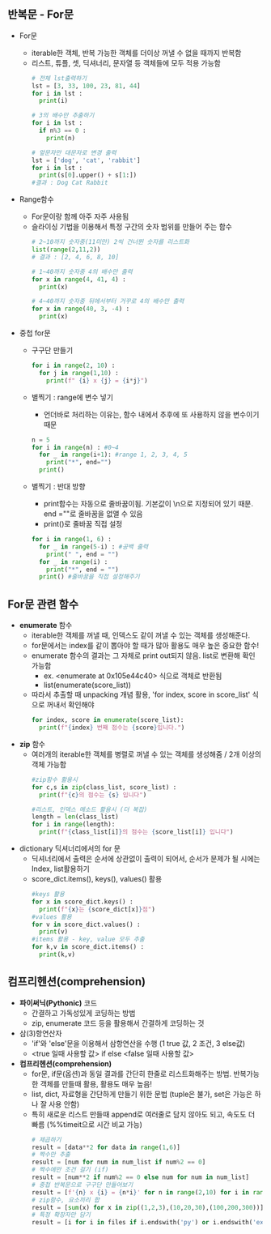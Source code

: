 ## 반복문 - For문

- For문 
  - iterable한 객체, 반복 가능한 객체를 더이상 꺼낼 수 없을 때까지 반복함
  - 리스트, 튜플, 셋, 딕셔너리, 문자열 등 객체들에 모두 적용 가능함
    ```python
    # 전체 lst출력하기
    lst = [3, 33, 100, 23, 81, 44]
    for i in lst :
      print(i)
    
    # 3의 배수만 추출하기
    for i in lst :
      if n%3 == 0 :
        print(n)

    # 앞문자만 대문자로 변경 출력
    lst = ['dog', 'cat', 'rabbit']
    for i in lst :
      print(s[0].upper() + s[1:])
    #결과 : Dog Cat Rabbit
    ```
    
- Range함수 
  - For문이랑 함께 아주 자주 사용됨
  - 슬라이싱 기법을 이용해서 특정 구간의 숫자 범위를 만들어 주는 함수 
    ```python
    # 2~10까지 숫자중(11미만) 2씩 건너뛴 숫자를 리스트화
    list(range(2,11,2))
    # 결과 : [2, 4, 6, 8, 10]

    # 1~40까지 숫자중 4의 배수만 출력
    for x in range(4, 41, 4) :
      print(x)

    # 4~40까지 숫자중 뒤에서부터 거꾸로 4의 배수만 출력
    for x in range(40, 3, -4) :
      print(x)
    ```
- 중첩 for문 
  - 구구단 만들기
    ```python
    for i in range(2, 10) :
      for j in range(1,10) :
        print(f" {i} x {j} = {i*j}")
    ```

  - 별찍기 : range에 변수 넣기
    - 언더바로 처리하는 이유는, 함수 내에서 추후에 또 사용하지 않을 변수이기 때문
    ```python
    n = 5
    for i in range(n) : #0~4
      for _ in range(i+1): #range 1, 2, 3, 4, 5
        print("*", end="")
      print() 
    ```
  - 별찍기 :  반대 방향
    - print함수는 자동으로 줄바꿈이됨. 기본값이 \n으로 지정되어 있기 때문. end =""로 줄바꿈을 없앨 수 있음
    - print()로 줄바꿈 직접 설정
    ```python
    for i in range(1, 6) :
      for _ in range(5-i) : #공백 출력
        print(" ", end = "")
      for _ in range(i) :
        print("*", end = "")
      print() #줄바꿈을 직접 설정해주기 
    ```
## For문 관련 함수 

- **enumerate** 함수 
  - iterable한 객체를 꺼낼 때, 인덱스도 같이 꺼낼 수 있는 객체를 생성해준다. 
  - for문에서는 index를 같이 뽑아야 할 때가 많아 활용도 매우 높은 중요한 함수!
  - enumerate 함수의 결과는 그 자체로 print out되지 않음. list로 변환해 확인 가능함
    - ex. <enumerate at 0x105e44c40> 식으로 객체로 반환됨 
    - list(enumerate(score_list))
  - 따라서 추출할 때 unpacking 개념 활용, 'for index, score  in score_list' 식으로 꺼내서 확인해야
    ```python
    for index, score in enumerate(score_list):
      print(f"{index} 번째 점수는 {score}입니다.")
    ```
- **zip** 함수
  - 여러개의 iterable한 객체를 병렬로 꺼낼 수 있는 객체를 생성해줌 / 2개 이상의 객체 가능함
    ```python
    #zip함수 활용시
    for c,s in zip(class_list, score_list) :
      print(f"{c}의 점수는 {s} 입니다")

    #리스트, 인덱스 메소드 활용시 (더 복잡)
    length = len(class_list)
    for i in range(length):
      print(f"{class_list[i]}의 점수는 {score_list[i]} 입니다")
    ```
- dictionary 딕셔너리에서의 for 문
  - 딕셔너리에서 출력은 순서에 상관없이 출력이 되어서, 순서가 문제가 될 시에는 Index, list활용하기
  - score_dict.items(), keys(), values() 활용 
    ```python
    #keys 활용 
    for x in score_dict.keys() :
      print(f"{x}는 {score_dict[x]}점")
    #values 활용
    for v in score_dict.values() :
      print(v)
    #items 활용 - key, value 모두 추출
    for k,v in score_dict.items() :
      print(k,v)
    ```

## 컴프리헨션(comprehension)

- **파이써닉(Pythonic)** 코드
	- 간결하고 가독성있게 코딩하는 방법
	- zip, enumerate 코드 등을 활용해서 간결하게 코딩하는 것
- 삼(3)항연산자 
  - 'if'와 'else'문을 이용해서 삼항연산을 수행 (1 true 값, 2 조건, 3 else값)
  - <true 일때 사용할 값> if <condition> else <false 일때 사용할 값>
- **컴프리헨션(comprehension)**
  - for문, if문(옵션)과 동일 결과를 간단히 한줄로 리스트화해주는 방법. 반복가능한 객체를 만들때 활용, 활용도 매우 높음!
  - list, dict, 자료형을 간단하게 만들기 위한 문법 (tuple은 불가, set은 가능은 하나 잘 사용 안함)
  - 특히 새로운 리스트 만들때 append로 여러줄로 담지 않아도 되고, 속도도 더 빠름 (%%timeit으로 시간 비교 가능)
    ```python
    # 제곱하기 
    result = [data**2 for data in range(1,6)]
    # 짝수만 추출
    result = [num for num in num_list if num%2 == 0]
    # 짝수에만 조건 걸기 (if)
    result = [num**2 if num%2 == 0 else num for num in num_list]
    # 중첩 반복문으로 구구단 만들어보기
    result = [f'{n} x {i} = {n*i}' for n in range(2,10) for i in range(2,10)]
    # zip함수, 요소끼리 합
    result = [sum(x) for x in zip((1,2,3),(10,20,30),(100,200,300))]
    # 특정 확장자만 담기
    result = [i for i in files if i.endswith('py') or i.endswith('exe')
    ```
